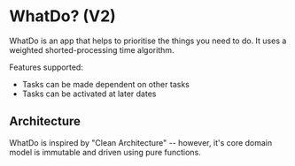 # WhatDo? (V2)

WhatDo is an app that helps to prioritise the things you need to do. It uses
a weighted shorted-processing time algorithm.

Features supported:
* Tasks can be made dependent on other tasks
* Tasks can be activated at later dates

## Architecture

WhatDo is inspired by "Clean Architecture" -- however, it's core domain model is
immutable and driven using pure functions.
